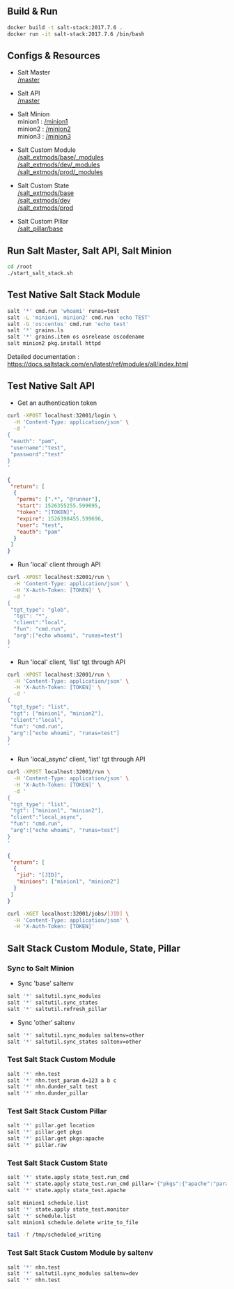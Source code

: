 ## Build & Run

```bash
docker build -t salt-stack:2017.7.6 .
docker run -it salt-stack:2017.7.6 /bin/bash
```

## Configs & Resources
* Salt Master  
[/master](/master)  

* Salt API  
[/master](/master)  

* Salt Minion  
minion1 : [/minion1](/minion1)  
minion2 : [/minion2](/minion2)  
minion3 : [/minion3](/minion3)  

* Salt Custom Module  
[/salt\_extmods/base/\_modules](/salt_extmods/base/_modules)  
[/salt\_extmods/dev/\_modules](/salt_extmods/dev/_modules)  
[/salt\_extmods/prod/\_modules](/salt_extmods/prod/_modules)  

* Salt Custom State  
[/salt\_extmods/base](/salt_extmods/base)  
[/salt\_extmods/dev](/salt_extmods/dev)  
[/salt\_extmods/prod](/salt_extmods/prod)  

* Salt Custom Pillar  
[/salt\_pillar/base](/salt_pillar/base)  

## Run Salt Master, Salt API, Salt Minion

```bash
cd /root
./start_salt_stack.sh
```

## Test Native Salt Stack Module

```bash
salt '*' cmd.run 'whoami' runas=test
salt -L 'minion1, minion2' cmd.run 'echo TEST'
salt -G 'os:centos' cmd.run 'echo test'
salt '*' grains.ls
salt '*' grains.item os osrelease oscodename
salt minion2 pkg.install httpd
```

Detailed documentation : https://docs.saltstack.com/en/latest/ref/modules/all/index.html

## Test Native Salt API

* Get an authentication token

```bash
curl -XPOST localhost:32001/login \
  -H 'Content-Type: application/json' \
  -d '
{
 "eauth": "pam",
 "username":"test",
 "password":"test"
}
'
```

```json
{
 "return": [
  {
   "perms": [".*", "@runner"],
   "start": 1526355255.599695,
   "token": "[TOKEN]",
   "expire": 1526398455.599696,
   "user": "test",
   "eauth": "pam"
  }
 ]
}
```

* Run 'local' client through API

```bash
curl -XPOST localhost:32001/run \
  -H 'Content-Type: application/json' \
  -H 'X-Auth-Token: [TOKEN]' \
  -d '
{
 "tgt_type": "glob",
  "tgt": "*",
  "client":"local",
  "fun": "cmd.run",
  "arg":["echo whoami", "runas=test"]
}
'
```

* Run 'local' client, 'list' tgt  through API

```bash
curl -XPOST localhost:32001/run \
  -H 'Content-Type: application/json' \
  -H 'X-Auth-Token: [TOKEN]' \
  -d '
{
 "tgt_type": "list",
 "tgt": ["minion1", "minion2"],
 "client":"local",
 "fun": "cmd.run",
 "arg":["echo whoami", "runas=test"]
}
'
```


* Run 'local_async' client, 'list' tgt  through API

```bash
curl -XPOST localhost:32001/run \
  -H 'Content-Type: application/json' \
  -H 'X-Auth-Token: [TOKEN]' \
  -d '
{
 "tgt_type": "list",
 "tgt": ["minion1", "minion2"],
 "client":"local_async",
 "fun": "cmd.run",
 "arg":["echo whoami", "runas=test"]
}
'
```

```json
{
 "return": [
  {
   "jid": "[JID]",
   "minions": ["minion1", "minion2"]
  }
 ]
}
```

```bash
curl -XGET localhost:32001/jobs/[JID] \
  -H 'Content-Type: application/json' \
  -H 'X-Auth-Token: [TOKEN]'
```


## Salt Stack Custom Module, State, Pillar

### Sync to Salt Minion

* Sync 'base' saltenv
```bash
salt '*' saltutil.sync_modules
salt '*' saltutil.sync_states
salt '*' saltutil.refresh_pillar
```

* Sync 'other' saltenv
```bash
salt '*' saltutil.sync_modules saltenv=other
salt '*' saltutil.sync_states saltenv=other
```

### Test Salt Stack Custom Module

```bash
salt '*' nhn.test
salt '*' nhn.test_param d=123 a b c
salt '*' nhn.dunder_salt test
salt '*' nhn.dunder_pillar
```

### Test Salt Stack Custom Pillar

```bash
salt '*' pillar.get location
salt '*' pillar.get pkgs
salt '*' pillar.get pkgs:apache
salt '*' pillar.raw
```

### Test Salt Stack Custom State

```bash
salt '*' state.apply state_test.run_cmd
salt '*' state.apply state_test.run_cmd pillar='{"pkgs":{"apache":"parameterized pillar"}}'
salt '*' state.apply state_test.apache
```

```bash
salt minion1 schedule.list
salt '*' state.apply state_test.monitor
salt '*' schedule.list
salt minion1 schedule.delete write_to_file

tail -f /tmp/scheduled_writing
```

### Test Salt Stack Custom Module by saltenv

```bash
salt '*' nhn.test
salt '*' saltutil.sync_modules saltenv=dev
salt '*' nhn.test
```
